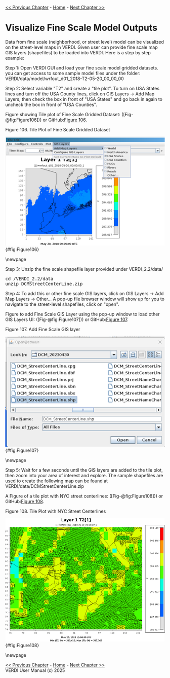 <!-- BEGIN COMMENT -->
  
[<< Previous Chapter](VERDI_ch19.md) - [Home](README.md) - [Next Chapter >>](VERDI_ch21.md)

<!-- END COMMENT -->

 Visualize Fine Scale Model Outputs
==========================
  Data from fine scale (neighborhood, or street level) model can be visualized on the street-level maps in VERDI.  Given user can provide fine scale map GIS layers (shapefiles) to be loaded into VERDI.  Here is a step by step example:
  
Step 1: Open VERDI GUI and load your fine scale model gridded datasets. you can get access to some sample model files under the folder: VERDI/data/model/wrfout_d01_2018-T2-05-20_00_00_00

Step 2: Select variable "T2" and create a "tile plot".  To turn on USA States lines and turn off the USA County lines,  click on GIS Layers → Add Map Layers, then check the box in front of "USA States" and go back in again to uncheck the box in front of "USA Counties".	

Figure showing Tile plot of Fine Scale Gridded Dataset: ([Fig-@fig:Figure106])) or GitHub:[Figure 106](#Figure106).

Figure 106. Tile Plot of Fine Scale Gridded Dataset<br>
  
![VERDI GIS Layers UI](./media/image110.png){#fig:Figure106}

\newpage
     
Step 3: Unzip the fine scale shapefile layer provided under VERDI_2.2/data/ 

<pre>
cd <your path>/VERDI_2.2/data
unzip DCMStreetCenterLine.zip
</pre>

Step 4: To add this or other fine scale GIS layers, click on GIS Layers → Add Map Layers → Other…
A pop-up file browser window will show up for you to navigate to the street-level shapefiles, click on "open".

Figure to add Fine Scale GIS Layer using the pop-up window to load other GIS Layers UI: ([Fig-@fig:Figure107])) or GitHub:[Figure 107](#Figure107).

Figure 107. Add Fine Scale GIS layer<br>

![Add Fine Scale GIS Layer using the pop-up window to load other GIS Layers UI](./media/image111.png){#fig:Figure107}

\newpage

Step 5: Wait for a few seconds until the GIS layers are added to the tile plot, then zoom into your area of interest and explore.
The sample shapefiles are used to create the following map can be found at VERDI/data/DCMStreetCenterLine.zip    

A Figure of a tile plot with NYC street centerlines: ([Fig-@fig:Figure108])) or GitHub:[Figure 108](#Figure108).

Figure 108. Tile Plot with NYC Street Centerlines<br>

![The tile plot with NYC street centerlines](./media/image112.png){#fig:Figure108}

\newpage




















<!-- BEGIN COMMENT -->

[<< Previous Chapter](VERDI_ch19.md) - [Home](README.md) - [Next Chapter >>](VERDI_ch21.md)<br>
VERDI User Manual (c) 2025<br>

<!-- END COMMENT -->
